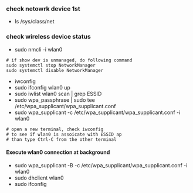 ### check netowrk device 1st
* ls /sys/class/net
### check wireless device status
* sudo nmcli -i wlan0
```
# if show dev is unmanaged, do following command
sudo systemctl stop NetworkManager
sudo systemctl disable NetworkManager
```
* iwconfig
* sudo ifconfig wlan0 up
* sudo iwlist wlan0 scan | grep ESSID
* sudo wpa_passphrase <Your-ESSID> <Your-passphrase> | sudo tee /etc/wpa_supplicant/wpa_supplicant.conf
* sudo wpa_supplicant -c /etc/wpa_supplicant/wpa_supplicant.conf -i wlan0
```
# open a new terminal, check iwconfig
# to see if wlan0 is assoicate with ESSID ap
# than type Ctrl-C from the other terminal
```
#### Execute wlan0 connection at background
* sudo wpa_supplicant -B -c /etc/wpa_supplicant/wpa_supplicant.conf -i wlan0
* sudo dhclient wlan0
* sudo ifconfig
